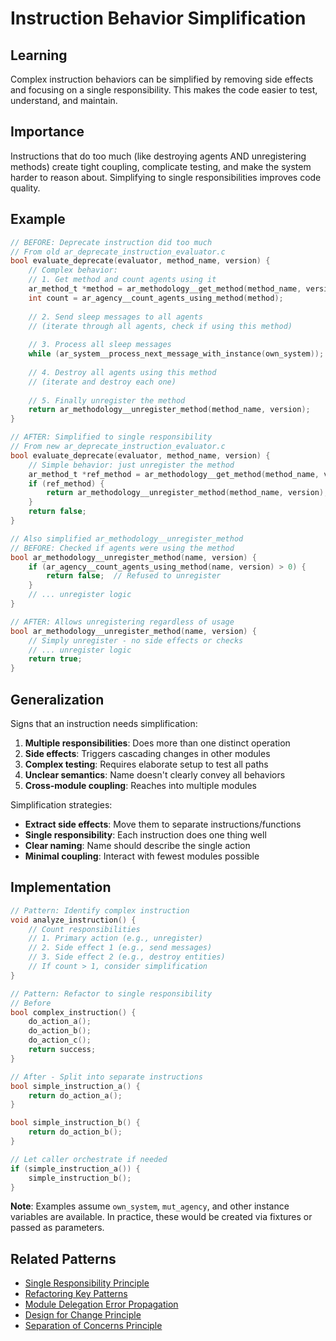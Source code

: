 # Instruction Behavior Simplification

## Learning
Complex instruction behaviors can be simplified by removing side effects and focusing on a single responsibility. This makes the code easier to test, understand, and maintain.

## Importance
Instructions that do too much (like destroying agents AND unregistering methods) create tight coupling, complicate testing, and make the system harder to reason about. Simplifying to single responsibilities improves code quality.

## Example
```c
// BEFORE: Deprecate instruction did too much
// From old ar_deprecate_instruction_evaluator.c
bool evaluate_deprecate(evaluator, method_name, version) {
    // Complex behavior:
    // 1. Get method and count agents using it
    ar_method_t *method = ar_methodology__get_method(method_name, version);
    int count = ar_agency__count_agents_using_method(method);
    
    // 2. Send sleep messages to all agents
    // (iterate through all agents, check if using this method)
    
    // 3. Process all sleep messages
    while (ar_system__process_next_message_with_instance(own_system));
    
    // 4. Destroy all agents using this method
    // (iterate and destroy each one)
    
    // 5. Finally unregister the method
    return ar_methodology__unregister_method(method_name, version);
}

// AFTER: Simplified to single responsibility
// From new ar_deprecate_instruction_evaluator.c
bool evaluate_deprecate(evaluator, method_name, version) {
    // Simple behavior: just unregister the method
    ar_method_t *ref_method = ar_methodology__get_method(method_name, version);
    if (ref_method) {
        return ar_methodology__unregister_method(method_name, version);
    }
    return false;
}

// Also simplified ar_methodology__unregister_method
// BEFORE: Checked if agents were using the method
bool ar_methodology__unregister_method(name, version) {
    if (ar_agency__count_agents_using_method(name, version) > 0) {
        return false;  // Refused to unregister
    }
    // ... unregister logic
}

// AFTER: Allows unregistering regardless of usage
bool ar_methodology__unregister_method(name, version) {
    // Simply unregister - no side effects or checks
    // ... unregister logic
    return true;
}
```

## Generalization
Signs that an instruction needs simplification:
1. **Multiple responsibilities**: Does more than one distinct operation
2. **Side effects**: Triggers cascading changes in other modules
3. **Complex testing**: Requires elaborate setup to test all paths
4. **Unclear semantics**: Name doesn't clearly convey all behaviors
5. **Cross-module coupling**: Reaches into multiple modules

Simplification strategies:
- **Extract side effects**: Move them to separate instructions/functions
- **Single responsibility**: Each instruction does one thing well
- **Clear naming**: Name should describe the single action
- **Minimal coupling**: Interact with fewest modules possible

## Implementation
```c
// Pattern: Identify complex instruction
void analyze_instruction() {
    // Count responsibilities
    // 1. Primary action (e.g., unregister)
    // 2. Side effect 1 (e.g., send messages)  
    // 3. Side effect 2 (e.g., destroy entities)
    // If count > 1, consider simplification
}

// Pattern: Refactor to single responsibility
// Before
bool complex_instruction() {
    do_action_a();
    do_action_b();
    do_action_c();
    return success;
}

// After - Split into separate instructions
bool simple_instruction_a() {
    return do_action_a();
}

bool simple_instruction_b() {
    return do_action_b();
}

// Let caller orchestrate if needed
if (simple_instruction_a()) {
    simple_instruction_b();
}
```


**Note**: Examples assume `own_system`, `mut_agency`, and other instance variables are available. In practice, these would be created via fixtures or passed as parameters.
## Related Patterns
- [Single Responsibility Principle](single-responsibility-principle.md)
- [Refactoring Key Patterns](refactoring-key-patterns.md)
- [Module Delegation Error Propagation](module-delegation-error-propagation.md)
- [Design for Change Principle](design-for-change-principle.md)
- [Separation of Concerns Principle](separation-of-concerns-principle.md)